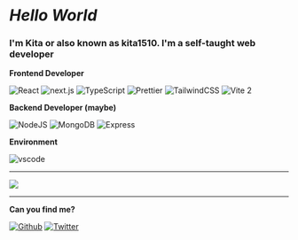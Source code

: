  <body>
<h1>
  <b><i>Hello World</i></b>
</h1>
<h3>
  <b>I'm Kita or also known as kita1510. I'm a self-taught web developer</b>
</h3>
<picture>
  <source
    srcset="
      https://github-readme-stats.vercel.app/api?username=kita1510&show_icons=true&theme=dark
    "
    media="(prefers-color-scheme: dark)"
  />
  <source
    srcset="
      https://github-readme-stats.vercel.app/api?username=kita1510&show_icons=true
    "
    media="(prefers-color-scheme: light), (prefers-color-scheme: no-preference)"
  />
</picture>


  <p><strong>Frontend Developer</strong></p>
  <p>
  <img
    alt="React"
    src="https://img.shields.io/badge/-React-45b8d8?style=flat-square&logo=react&logoColor=white"
  />
  <img
    alt="next.js"
    src="https://img.shields.io/badge/-Next.js-000000?style=flat-square&logo=next.js&logoColor=white"
  />
  <img
    alt="TypeScript"
    src="https://img.shields.io/badge/-TypeScript-007ACC?style=flat-square&logo=typescript&logoColor=white"
  />
  <img
    alt="Prettier"
    src="https://img.shields.io/badge/-Prettier-F7B93E?style=flat-square&logo=prettier&logoColor=white"
  />
  <img
    alt="TailwindCSS"
    src="https://img.shields.io/badge/-tailwindcss-50B3D0?style=flat-square&logo=tailwindcss&logoColor=white"
  />
  <img
    alt="Vite 2"
    src="https://img.shields.io/badge/-Vite-81A3F9?style=flat-square&logo=vite&logoColor=white"
  />
  <!-- <img alt="Vue 3" src="https://img.shields.io/badge/-Vue-5BA17F?style=flat-square&logo=vue.js&logoColor=white" /> -->
</p>
<p><strong>Backend Developer (maybe)</strong></p>
<p>
  <img
    alt="NodeJS"
    src="https://img.shields.io/badge/-NodeJS-43853d?style=flat-square&logo=Node.js&logoColor=white"
  />
  <img
    alt="MongoDB"
    src="https://img.shields.io/badge/-MongoDB-13aa52?style=flat-square&logo=mongodb&logoColor=white"
  />
  <img
    alt="Express"
    src="https://img.shields.io/badge/-express-13aa52?style=flat-square&logo=express&logoColor=white"
  />
</p>

<p><strong>Environment</strong></p>
<p>
  <img
    alt="vscode"
    src="https://img.shields.io/badge/Visual%20Studio%20Code-blue?style=flat-square&logo=visual-studio-code&logoColor=ffffff"
  />
</p>
<hr/>

<img
  src="https://github-readme-stats.vercel.app/api?username=kita1510&show_icons=true"
  align=""
/>

<hr/>
<p><strong>Can you find me?</strong></p>
<p>
  <a href="https://github.com/kita1510" target="_blank"
    ><img
      alt="Github"
      src="https://img.shields.io/badge/GitHub-%2312100E.svg?&style=for-the-badge&logo=Github&logoColor=white"
  /></a>
  <a href="https://x.com/xayah_miku" target="_blank"
    ><img
      alt="Twitter"
      src="https://img.shields.io/badge/twitter-%231DA1F2.svg?&style=for-the-badge&logo=twitter&logoColor=white" />
   </a>
</p>

  </body>
